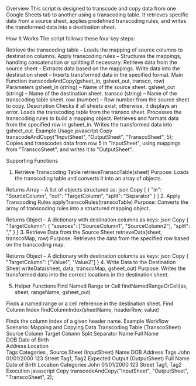 Overview
This script is designed to transcode and copy data from one Google Sheets tab to another using a transcoding table. It retrieves specific data from a source sheet, applies predefined transcoding rules, and writes the transformed data into a destination sheet.

How It Works
The script follows these four key steps:

Retrieve the transcoding table – Loads the mapping of source columns to destination columns.
Apply transcoding rules – Structures the mappings, handling concatenation or splitting if necessary.
Retrieve data from the source sheet – Extracts data based on the mappings.
Write data into the destination sheet – Inserts transformed data in the specified format.
Main Function
transcodeAndCopy(gsheet_in, gsheet_out, transco, row)
Parameters
gsheet_in (string) – Name of the source sheet.
gsheet_out (string) – Name of the destination sheet.
transco (string) – Name of the transcoding table sheet.
row (number) – Row number from the source sheet to copy.
Description
Checks if all sheets exist; otherwise, it displays an error.
Loads the transcoding table from the transco sheet.
Processes the transcoding rules to build a mapping object.
Retrieves and formats data from the specified row in gsheet_in.
Writes the transformed data into gsheet_out.
Example Usage
javascript
Copy
transcodeAndCopy("InputSheet", "OutputSheet", "TranscoSheet", 5);
Copies and transcodes data from row 5 in "InputSheet", using mappings from "TranscoSheet", and writes it to "OutputSheet".

Supporting Functions
1. Retrieve Transcoding Table
retrieveTranscoTable(sheet)
Purpose: Loads the transcoding table and converts it into an array of objects.

Returns
Array – A list of objects structured as:
json
Copy
[
  { "in": "SourceColumn", "out": "TargetColumn", "split": "Separator" }
]
2. Apply Transcoding Rules
applyTranscoRules(transcoTable)
Purpose: Converts the array of transcoding rules into a structured mapping object.

Returns
Object – A dictionary with destination columns as keys:
json
Copy
{
  "TargetColumn": { "sources": ["SourceColumn1", "SourceColumn2"], "split": "," }
}
3. Retrieve Data from the Source Sheet
retrieveData(sheet, transcoMap, row)
Purpose: Retrieves the data from the specified row based on the transcoding map.

Returns
Object – A dictionary with destination columns as keys:
json
Copy
{
  "TargetColumn": ["Value1", "Value2"]
}
4. Write Data to the Destination Sheet
writeData(sheet, data, transcoMap, gsheet_out)
Purpose: Writes the transformed data into the correct locations in the destination sheet.

5. Helper Functions
Find Named Range or Cell
findNamedRangeOrCell(ss, sheet, rangeName, gsheet_out)

Finds a named range or a cell reference in the destination sheet.
Find Column Index
findColumnIndex(sheetName, headerRow, value)

Finds the column index of a given header name.
Example Workflow
Scenario: Mapping and Copying Data
Transcoding Table (TranscoSheet)
Source Column	Target Column	Split Separator
Name	Full Name	
DOB	Date of Birth	
Address	Location	
Tags	Categories	,
Source Sheet (InputSheet)
Name	DOB	Address	Tags
John	01/01/2000	123 Street	Tag1, Tag2
Expected Output (OutputSheet)
Full Name	Date of Birth	Location	Categories
John	01/01/2000	123 Street	Tag1, Tag2
Execution
javascript
Copy
transcodeAndCopy("InputSheet", "OutputSheet", "TranscoSheet", 2);